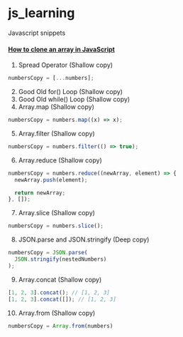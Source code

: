 # js_learning
Javascript snippets


#### [How to clone an array in JavaScript](https://medium.freecodecamp.org/how-to-clone-an-array-in-javascript-1d3183468f6a)
1. Spread Operator (Shallow copy)
```js
numbersCopy = [...numbers];
```
2. Good Old for() Loop (Shallow copy)
3. Good Old while() Loop (Shallow copy)
4. Array.map (Shallow copy)
```js
numbersCopy = numbers.map((x) => x);
```
5. Array.filter (Shallow copy)
```js
numbersCopy = numbers.filter(() => true);
```
6. Array.reduce (Shallow copy)
```js
numbersCopy = numbers.reduce((newArray, element) => {
  newArray.push(element);

  return newArray;
}, []);
```
7. Array.slice (Shallow copy)
```js
numbersCopy = numbers.slice();
```
8. JSON.parse and JSON.stringify (Deep copy)
```js
numbersCopy = JSON.parse(
  JSON.stringify(nestedNumbers)
);
```
9. Array.concat (Shallow copy)
```js
[1, 2, 3].concat(); // [1, 2, 3]
[1, 2, 3].concat([]); // [1, 2, 3]
```
10. Array.from (Shallow copy)
```js
numbersCopy = Array.from(numbers)
```
